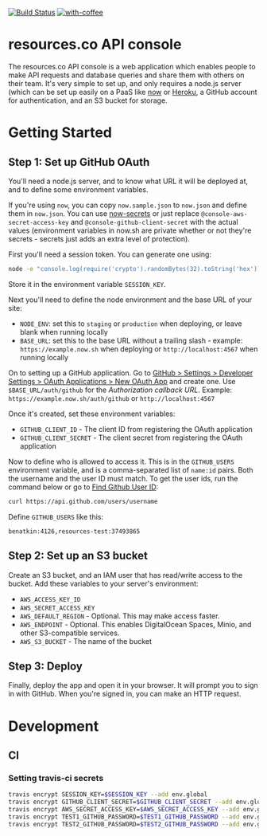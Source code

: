 [![Build Status](https://travis-ci.org/resources/console.svg?branch=master)](https://travis-ci.org/resourcesco/console) [![with-coffee](https://img.shields.io/badge/made%20with-%E2%98%95%EF%B8%8Fcoffee-yellow.svg)](https://github.com/morajabi/with-coffee)

# resources.co API console

The resources.co API console is a web application which enables people to make
API requests and database queries and share them with others on their team.
It's very simple to set up, and only requires a node.js server (which can be
set up easily on a PaaS like [now](https://now.sh) or
[Heroku](https://heroku.com/), a GitHub account for authentication, and an S3
bucket for storage.

# Getting Started

## Step 1: Set up GitHub OAuth

You'll need a node.js server, and to know what URL it will be deployed at,
and to define some environment variables.

If you're using `now`, you can copy `now.sample.json` to `now.json` and
define them in `now.json`. You can use
[now-secrets](https://zeit.co/blog/environment-variables-secrets) or just
replace `@console-aws-secret-access-key` and
`@console-github-client-secret` with the actual values (environment
variables in now.sh are private whether or not they're secrets - secrets
just adds an extra level of protection).

First you'll need a session token. You can generate one using:

``` bash
node -e "console.log(require('crypto').randomBytes(32).toString('hex'))"
```

Store it in the environment variable `SESSION_KEY`.

Next you'll need to define the node environment and the base URL of
your site:

- `NODE_ENV`: set this to `staging` or `production` when deploying, or
    leave blank when running locally
- `BASE_URL`: set this to the base URL without a trailing slash - example:
    `https://example.now.sh` when deploying or `http://localhost:4567`
    when running locally

On to setting up a GitHub application. Go to [GitHub > Settings >
Developer Settings > OAuth Applications > New OAuth
App](https://github.com/settings/applications/new) and create one. Use
`$BASE_URL/auth/github` for the *Authorization callback URL*. Example:
`https://example.now.sh/auth/github` or `http://localhost:4567`

Once it's created, set these environment variables:

- `GITHUB_CLIENT_ID` - The client ID from registering the OAuth application
- `GITHUB_CLIENT_SECRET` - The client secret from registering the OAuth
    application

Now to define who is allowed to access it. This is in the `GITHUB_USERS`
environment variable, and is a comma-separated list of `name:id` pairs.
Both the username and the user ID must match. To get the user ids, run
the command below or go to [Find Github User
ID](https://caius.github.io/github_id/):

``` bash
curl https://api.github.com/users/username
```

Define `GITHUB_USERS` like this:

`benatkin:4126,resources-test:37493865`

## Step 2: Set up an S3 bucket

Create an S3 bucket, and an IAM user that has read/write access to the bucket.
Add these variables to your server's environment:

- `AWS_ACCESS_KEY_ID`
- `AWS_SECRET_ACCESS_KEY`
- `AWS_DEFAULT_REGION` - Optional. This may make access faster.
- `AWS_ENDPOINT` - Optional. This enables DigitalOcean Spaces, Minio, and other S3-compatible services.
- `AWS_S3_BUCKET` - The name of the bucket

## Step 3: Deploy

Finally, deploy the app and open it in your browser. It will prompt you to sign
in with GitHub. When you're signed in, you can make an HTTP request.

# Development

## CI

### Setting travis-ci secrets

``` bash
travis encrypt SESSION_KEY=$SESSION_KEY --add env.global
travis encrypt GITHUB_CLIENT_SECRET=$GITHUB_CLIENT_SECRET --add env.global
travis encrypt AWS_SECRET_ACCESS_KEY=$AWS_SECRET_ACCESS_KEY --add env.global
travis encrypt TEST1_GITHUB_PASSWORD=$TEST1_GITHUB_PASSWORD --add env.global
travis encrypt TEST2_GITHUB_PASSWORD=$TEST2_GITHUB_PASSWORD --add env.global
```